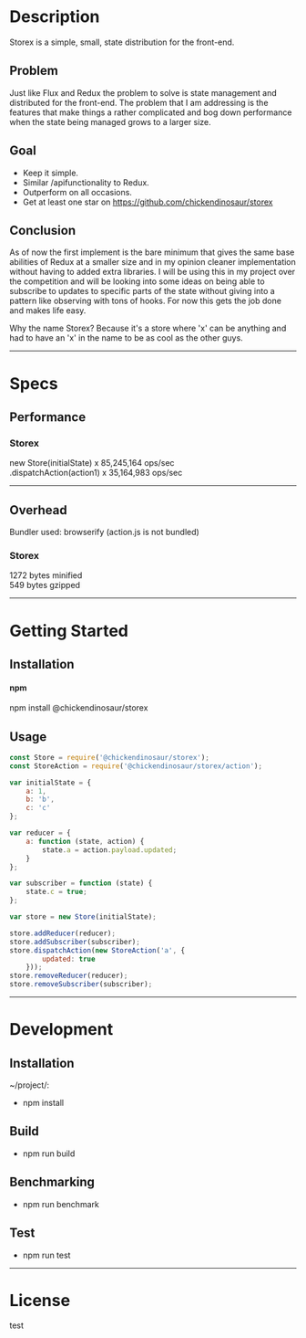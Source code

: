 # Description  

Storex is a simple, small, state distribution for the front-end.

## Problem

Just like Flux and Redux the problem to solve is state management and distributed for the front-end. The problem that I am addressing is the features that make things a rather complicated and bog down performance when the state being managed grows to a larger size.

## Goal

- Keep it simple.
- Similar /apifunctionality to Redux.
- Outperform on all occasions.
- Get at least one star on https://github.com/chickendinosaur/storex

## Conclusion

As of now the first implement is the bare minimum that gives the same base abilities of Redux at a smaller size and in my opinion cleaner implementation without having to added extra libraries. I will be using this in my project over the competition and will be looking into some ideas on being able to subscribe to updates to specific parts of the state without giving into a pattern like observing with tons of hooks. For now this gets the job done and makes life easy.

Why the name Storex? Because it's a store where 'x' can be anything and had to have an 'x' in the name to be as cool as the other guys.

---  

# Specs  

## Performance  

### Storex

new Store(initialState) x 85,245,164 ops/sec  
.dispatchAction(action1) x 35,164,983 ops/sec  

---  

## Overhead  

Bundler used: browserify (action.js is not bundled)

### Storex

1272 bytes 	minified  
549 bytes 	gzipped  

---  

# Getting Started  

## Installation

#### npm  

npm install @chickendinosaur/storex

## Usage

```javascript
const Store = require('@chickendinosaur/storex');
const StoreAction = require('@chickendinosaur/storex/action');

var initialState = {
	a: 1,
	b: 'b',
	c: 'c'
};

var reducer = {
	a: function (state, action) {
		state.a = action.payload.updated;
	}
};

var subscriber = function (state) {
	state.c = true;
};

var store = new Store(initialState);

store.addReducer(reducer);
store.addSubscriber(subscriber);
store.dispatchAction(new StoreAction('a', {
		updated: true
	}));
store.removeReducer(reducer);
store.removeSubscriber(subscriber);
```
---  

# Development  

## Installation  

~/project/:

* npm install

## Build  

* npm run build

## Benchmarking  

* npm run benchmark

## Test  

* npm run test

---  

# License  

test

